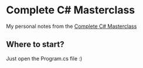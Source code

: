 # Complete C# Masterclass
My personal notes from the [Complete C# Masterclass](https://www.udemy.com/course/complete-csharp-masterclass/)

## Where to start?
Just open the Program.cs file :)
